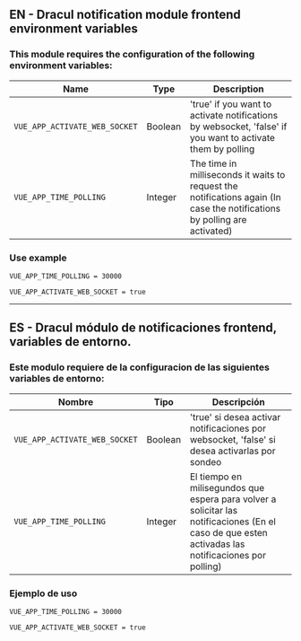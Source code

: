 ## EN - Dracul notification module frontend environment variables 

### This module requires the configuration of the following environment variables:

|Name  |Type | Description |
|----------|----------|------|
|`VUE_APP_ACTIVATE_WEB_SOCKET`   |Boolean  |'true' if you want to activate notifications by websocket, 'false' if you want to activate them by polling  |                                   
|`VUE_APP_TIME_POLLING`  |Integer   |The time in milliseconds it waits to request the notifications again (In case the notifications by polling are activated)|  

### Use example

```
VUE_APP_TIME_POLLING = 30000

VUE_APP_ACTIVATE_WEB_SOCKET = true
```

---

## ES - Dracul módulo de notificaciones frontend, variables de entorno.

### Este modulo requiere de la configuracion de las siguientes variables de entorno:

|Nombre  | Tipo | Descripción |
|----------|----------|-----|
|`VUE_APP_ACTIVATE_WEB_SOCKET`   |Boolean  | 'true' si desea activar notificaciones por websocket, 'false' si desea activarlas por sondeo  |                                   
|`VUE_APP_TIME_POLLING`  |Integer   |El tiempo en milisegundos que espera para volver a solicitar las notificaciones (En el caso de que esten activadas las notificaciones por polling)| 

### Ejemplo de uso

```
VUE_APP_TIME_POLLING = 30000

VUE_APP_ACTIVATE_WEB_SOCKET = true
```
